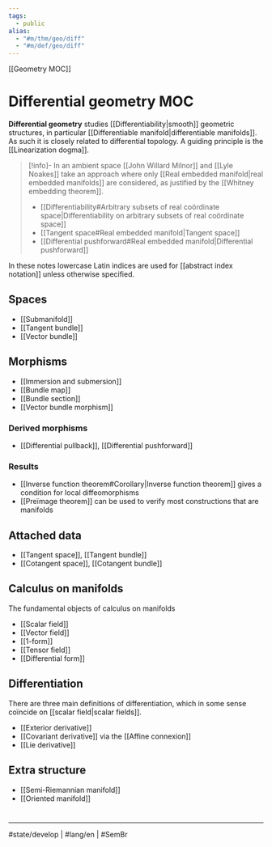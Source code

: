 ```yaml
---
tags:
  - public
alias: 
  - "#m/thm/geo/diff"
  - "#m/def/geo/diff"
---
```

[[Geometry MOC]]
# Differential geometry MOC

**Differential geometry** studies [[Differentiability|smooth]] geometric structures, in particular [[Differentiable manifold|differentiable manifolds]].
As such it is closely related to differential topology.
A guiding principle is the [[Linearization dogma]].

> [!info]- In an ambient space
> [[John Willard Milnor]] and [[Lyle Noakes]] take an approach where only [[Real embedded manifold|real embedded manifolds]] are considered, as justified by the [[Whitney embedding theorem]].
> 
> - [[Differentiability#Arbitrary subsets of real coördinate space|Differentiability on arbitrary subsets of real coördinate space]]
> - [[Tangent space#Real embedded manifold|Tangent space]]
> - [[Differential pushforward#Real embedded manifold|Differential pushforward]]

In these notes lowercase Latin indices are used for [[abstract index notation]] unless otherwise specified.

## Spaces

- [[Submanifold]]
- [[Tangent bundle]]
- [[Vector bundle]]

## Morphisms

- [[Immersion and submersion]]
- [[Bundle map]]
- [[Bundle section]]
- [[Vector bundle morphism]]

### Derived morphisms

- [[Differential pullback]], [[Differential pushforward]]

### Results

- [[Inverse function theorem#Corollary|Inverse function theorem]] gives a condition for local diffeomorphisms
- [[Preïmage theorem]] can be used to verify most constructions that are manifolds

## Attached data

- [[Tangent space]], [[Tangent bundle]]
- [[Cotangent space]], [[Cotangent bundle]]

## Calculus on manifolds

The fundamental objects of calculus on manifolds

- [[Scalar field]]
- [[Vector field]]
- [[1-form]]
- [[Tensor field]]
- [[Differential form]]

## Differentiation

There are three main definitions of differentiation, which in some sense coïncide on [[scalar field|scalar fields]].

- [[Exterior derivative]]
- [[Covariant derivative]] via the [[Affine connexion]]
- [[Lie derivative]]

## Extra structure

- [[Semi-Riemannian manifold]]
- [[Oriented manifold]]


#
---
#state/develop | #lang/en | #SemBr
